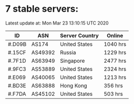 # 7 stable servers:

Latest update at: Mon Mar 23 13:10:15 UTC 2020

| ID | ASN | Server Country | Online |
| -- | --- | -------------- | ------ |
| #.D09B | AS174 | United States | 1040 hrs |
| #.15CF | AS49392 | Russia | 1229 hrs |
| #.7F1D | AS63949 | Singapore | 2477 hrs |
| #.9FC3 | AS53889 | United States | 2324 hrs |
| #.E069 | AS40065 | United States | 1213 hrs |
| #.BD3E | AS63888 | Hong Kong | 356 hrs |
| #.F7DA | AS45102 | United States | 503 hrs |

